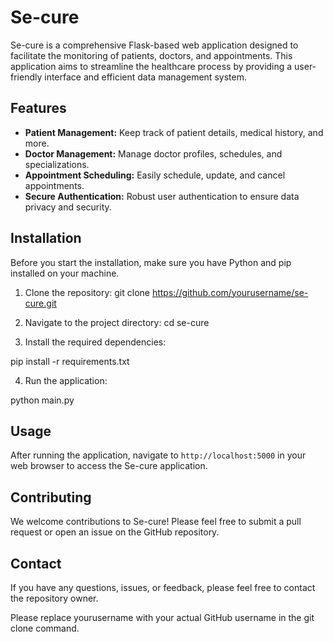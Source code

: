 # Se-cure

Se-cure is a comprehensive Flask-based web application designed to facilitate the monitoring of patients, doctors, and appointments. This application aims to streamline the healthcare process by providing a user-friendly interface and efficient data management system.

## Features

- **Patient Management:** Keep track of patient details, medical history, and more.
- **Doctor Management:** Manage doctor profiles, schedules, and specializations.
- **Appointment Scheduling:** Easily schedule, update, and cancel appointments.
- **Secure Authentication:** Robust user authentication to ensure data privacy and security.

## Installation

Before you start the installation, make sure you have Python and pip installed on your machine.

1. Clone the repository:
git clone https://github.com/yourusername/se-cure.git

2. Navigate to the project directory:
cd se-cure

3. Install the required dependencies:

pip install -r requirements.txt

4. Run the application:

python main.py


## Usage

After running the application, navigate to `http://localhost:5000` in your web browser to access the Se-cure application.

## Contributing

We welcome contributions to Se-cure! Please feel free to submit a pull request or open an issue on the GitHub repository.


## Contact

If you have any questions, issues, or feedback, please feel free to contact the repository owner.

Please replace yourusername with your actual GitHub username in the git clone command.
